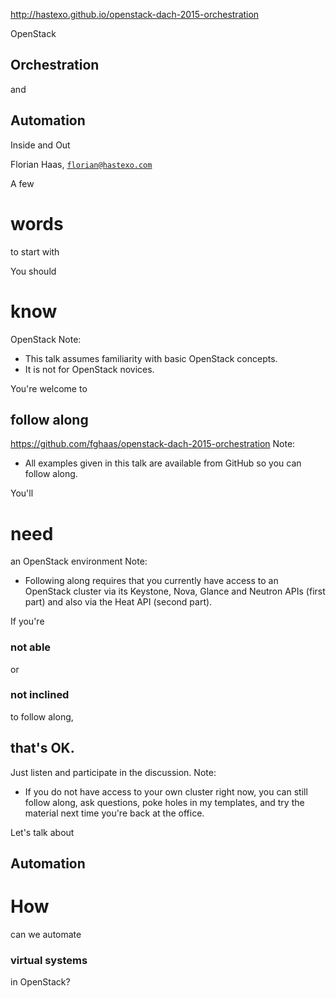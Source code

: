 http://hastexo.github.io/openstack-dach-2015-orchestration


OpenStack
## Orchestration
and
## Automation
Inside and Out

Florian Haas, [`florian@hastexo.com`](mailto:florian@hastexo.com)


A few
# words
to start with


You should
# know
OpenStack
Note:
- This talk assumes familiarity with basic OpenStack concepts.
- It is not for OpenStack novices.


You're welcome to
## follow along

https://github.com/fghaas/openstack-dach-2015-orchestration
Note:
- All examples given in this talk are available from GitHub so you can
  follow along.


You'll
# need
an OpenStack environment
Note:
- Following along requires that you currently have access to an
  OpenStack cluster via its Keystone, Nova, Glance and Neutron APIs
  (first part) and also via the Heat API (second part).


If you're
### not able
or
### not inclined
to follow along,
## that's OK.
Just listen and participate in the discussion.
Note:
- If you do not have access to your own cluster right now, you can
  still follow along, ask questions, poke holes in my templates, and
  try the material next time you're back at the office.


Let's talk about
## Automation


# How
can we automate
### virtual systems
in OpenStack?
